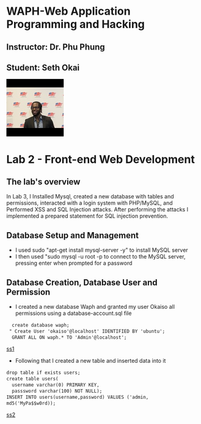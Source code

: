 # WAPH-Web Application Programming and Hacking

## Instructor: Dr. Phu Phung

## Student: Seth Okai

![Seths's Headshot](Images/headshot.jpg)

# Lab 2 - Front-end Web Development 

## The lab's overview

In Lab 3, I Installed Mysql, created a new database with tables and permissions, interacted with a login system with PHP/MySQL, and Performed XSS and SQL Injection attacks. After performing the attacks I implemented a prepared statement for SQL injection prevention.

## Database Setup and Management
 - I used sudo "apt-get install mysql-server -y" to install MySQL server
 - I then used "sudo mysql -u root -p to connect to the MySQL server, pressing enter when prompted for a password

## Database Creation, Database User and Permission 

 - I created a new database Waph and granted my user Okaiso all permissions using a database-account.sql file
 ```
   create database waph;
  " Create User 'okaiso'@localhost' IDENTIFIED BY 'ubuntu';
   GRANT ALL ON waph.* TO 'Admin'@localhost';
```

[ss1](Images/ss1.png)

- Following that I created a new table and inserted data into it
```
drop table if exists users;
create table users(
  username varchar(0) PRIMARY KEY,
  passsword varchar(100) NOT NULL);
INSERT INTO users(username,password) VALUES ('admin, md5('MyPa$$w0rd));

```

[ss2](Images/ss2.png)
